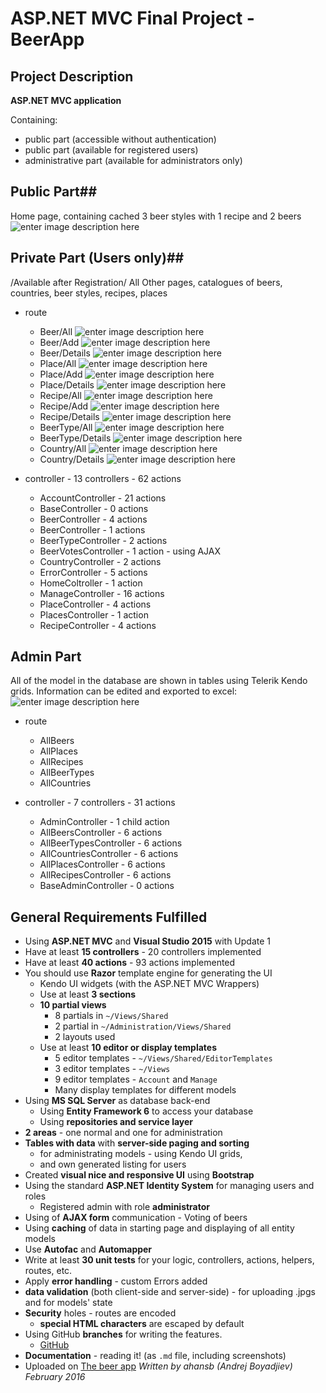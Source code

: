 ASP.NET MVC Final Project - BeerApp 
=======

Project Description
-------------------
**ASP.NET MVC application**

Containing:
 - public part (accessible without authentication)
 - public part (available for registered users)
 - administrative part (available for administrators only)

## Public Part##

Home page, containing cached 3 beer styles with 1 recipe and 2 beers
![enter image description here](http://s28.postimg.org/paea743hp/home.jpg)

## Private Part (Users only)##
/Available after Registration/
All Other pages, catalogues of beers, countries, beer styles, recipes, places

- route 
	- Beer/All
![enter image description here](http://s28.postimg.org/3y6s9fjjh/beers_all.jpg)
	- Beer/Add
![enter image description here](http://s28.postimg.org/6qzztgjvx/beer_add.jpg)
	- Beer/Details
![enter image description here](http://s28.postimg.org/plvqjvjxp/beer_details.jpg)
	- Place/All
![enter image description here](http://s8.postimg.org/51z4mi0ol/place_all.jpg)
	- Place/Add
![enter image description here](http://s8.postimg.org/wbai101rp/place_add.jpg)
	- Place/Details
![enter image description here](http://s30.postimg.org/cb4o4axbl/place_Det.jpg)
	- Recipe/All
![enter image description here](http://s8.postimg.org/yekx8o1kl/place_details.jpg)
	- Recipe/Add
![enter image description here](http://s30.postimg.org/n85zt2k35/add_recipe.jpg)
	- Recipe/Details
![enter image description here](http://s30.postimg.org/obq4514q9/recipe_Details.jpg)
	- BeerType/All
![enter image description here](http://s7.postimg.org/oil6d9zsb/beer_Type_al.jpg)
	- BeerType/Details
![enter image description here](http://s7.postimg.org/d8sgibuqz/beer_Type_det.jpg)
	- Country/All
![enter image description here](http://s12.postimg.org/4ryqrnsjh/cpountry_details.jpg)
	- Country/Details
![enter image description here](http://s7.postimg.org/4choee44r/coutry_details.jpg)

- controller - 13 controllers - 62 actions
	- AccountController - 21 actions
	- BaseController - 0 actions
	- BeerController - 4 actions
	- BeerController - 1 actions
	- BeerTypeController - 2 actions
	- BeerVotesController - 1 action - using AJAX
	- CountryController - 2 actions
	- ErrorController - 5 actions
	- HomeColtroller - 1 action
	- ManageController - 16 actions
	- PlaceController - 4 actions
	- PlacesController - 1 action
	- RecipeController - 4 actions
	
## Admin Part ##

All of the model in the database are shown in tables using Telerik Kendo grids. Information can be edited and exported to excel:
![enter image description here](http://s28.postimg.org/uycb99qy5/ADMIN.jpg)

- route 
	- AllBeers
	- AllPlaces
	- AllRecipes
	- AllBeerTypes
	- AllCountries
		
- controller - 7 controllers - 31 actions
	- AdminController - 1 child action
	- AllBeersController - 6 actions
	- AllBeerTypesController - 6 actions
	- AllCountriesController - 6 actions
	- AllPlacesController - 6 actions
	- AllRecipesController - 6 actions
	- BaseAdminController - 0 actions

General Requirements Fulfilled
--------------------
* Using **ASP.NET MVC** and **Visual Studio 2015** with Update 1
* Have at least **15 controllers** - 20 controllers implemented
* Have at least **40 actions** - 93 actions implemented
* You should use **Razor** template engine for generating the UI 
	* Kendo UI widgets (with the ASP.NET MVC Wrappers)
	* Use at least **3 sections** 
	*  **10 partial views**
		* 8 partials in `~/Views/Shared`
		* 2 partial in `~/Administration/Views/Shared`
		* 2 layouts used
	* Use at least **10 editor or display templates**
		* 5 editor templates - `~/Views/Shared/EditorTemplates`
		* 3 editor templates -  `~/Views`
		* 9 editor templates - `Account` and `Manage`
		* Many display templates for different models
* Using **MS SQL Server** as database back-end
	* Using **Entity Framework 6** to access your database
	* Using **repositories and service layer** 
* **2 areas** - one normal and one for administration
*  **Tables with data** with **server-side paging and sorting** 
	* for administrating models - using Kendo UI grids, 
	* and own generated listing for users
* Created **visual nice and responsive UI**  using **Bootstrap**
* Using the standard **ASP.NET Identity System** for managing users and roles
	* Registered admin with role **administrator**
* Using of **AJAX form** communication - Voting of beers
* Using **caching** of data in starting page and displaying of all entity models
* Use **Autofac** and **Automapper**
* Write at least **30 unit tests** for your logic, controllers, actions, helpers, routes, etc.
* Apply **error handling** - custom Errors added
*  **data validation** (both client-side and server-side) - for uploading .jpgs and for models' state
* **Security** holes - routes are encoded 
	* **special HTML characters** are escaped by default
* Using GitHub **branches** for writing the features.
	* [GitHub](https://github.com/ahansb/BeerApp)
* **Documentation** - reading it! (as `.md` file, including screenshots)
*  Uploaded on [The beer app](http://ahansbbeerapp.azurewebsites.net/)
*Written by ahansb (Andrej Boyadjiev) February 2016*